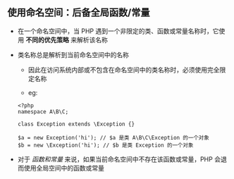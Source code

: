 ## 使用命名空间：后备全局函数/常量
* 在一个命名空间中，当 PHP 遇到一个非限定的类、函数或常量名称时，它使用 **不同的优先策略** 来解析该名称

* 类名称总是解析到当前命名空间中的名称
    * 因此在访问系统内部或不包含在命名空间中的类名称时，必须使用完全限定名称

    * eg:
    ```
    <?php
    namespace A\B\C;

    class Exception extends \Exception {}

    $a = new Exception('hi'); // $a 是类 A\B\C\Exception 的一个对象
    $b = new \Exception('hi'); // $b 是类 Exception 的一个对象
    ```

* 对于 *函数和常量* 来说，如果当前命名空间中不存在该函数或常量，PHP 会退而使用全局空间中的函数或常量

